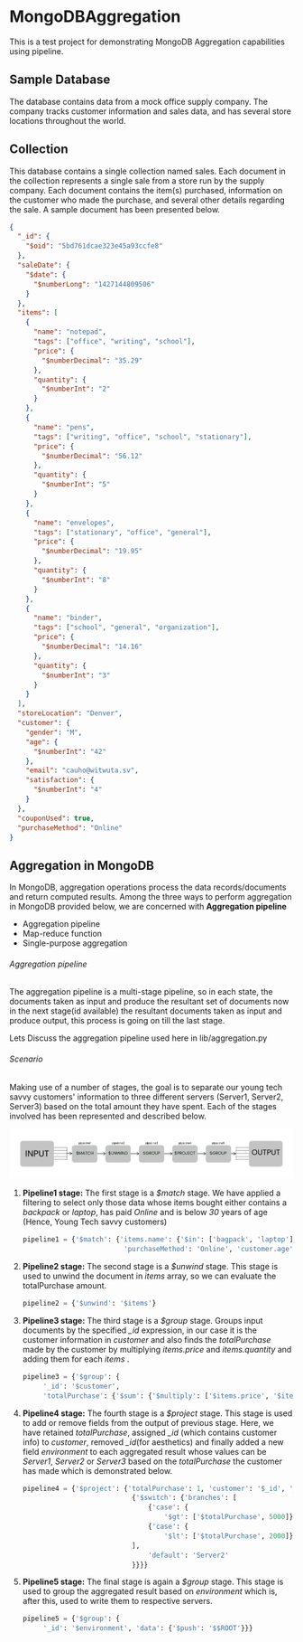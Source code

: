 # MongoDBAggregation

This is a test project for demonstrating MongoDB Aggregation capabilities using pipeline.

## Sample Database

The database contains data from a mock office supply company. The company tracks customer information and sales data, and has several store locations throughout the world.

## Collection

This database contains a single collection named sales. Each document in the collection represents a single sale from a store run by the supply company. Each document contains the item(s) purchased, information on the customer who made the purchase, and several other details regarding the sale. A sample document has been presented below.

```json
{
  "_id": {
    "$oid": "5bd761dcae323e45a93ccfe8"
  },
  "saleDate": {
    "$date": {
      "$numberLong": "1427144809506"
    }
  },
  "items": [
    {
      "name": "notepad",
      "tags": ["office", "writing", "school"],
      "price": {
        "$numberDecimal": "35.29"
      },
      "quantity": {
        "$numberInt": "2"
      }
    },
    {
      "name": "pens",
      "tags": ["writing", "office", "school", "stationary"],
      "price": {
        "$numberDecimal": "56.12"
      },
      "quantity": {
        "$numberInt": "5"
      }
    },
    {
      "name": "envelopes",
      "tags": ["stationary", "office", "general"],
      "price": {
        "$numberDecimal": "19.95"
      },
      "quantity": {
        "$numberInt": "8"
      }
    },
    {
      "name": "binder",
      "tags": ["school", "general", "organization"],
      "price": {
        "$numberDecimal": "14.16"
      },
      "quantity": {
        "$numberInt": "3"
      }
    }
  ],
  "storeLocation": "Denver",
  "customer": {
    "gender": "M",
    "age": {
      "$numberInt": "42"
    },
    "email": "cauho@witwuta.sv",
    "satisfaction": {
      "$numberInt": "4"
    }
  },
  "couponUsed": true,
  "purchaseMethod": "Online"
}
```

## Aggregation in MongoDB

In MongoDB, aggregation operations process the data records/documents and return computed results. Among the three ways to perform aggregation in MongoDB provided below, we are concerned with **Aggregation pipeline**

- Aggregation pipeline
- Map-reduce function
- Single-purpose aggregation

###### Aggregation pipeline

The aggregation pipeline is a multi-stage pipeline, so in each state, the documents taken as input and produce the resultant set of documents now in the next stage(id available) the resultant documents taken as input and produce output, this process is going on till the last stage.

Lets Discuss the aggregation pipeline used here in lib/aggregation.py

###### Scenario

Making use of a number of stages, the goal is to separate our young tech savvy customers' information to three different servers (Server1, Server2, Server3) based on the total amount they have spent. Each of the stages involved has been represented and described below.

![Aggregation Pipeline Diagram](https://github.com/Mgajurel/MongoDBAggregation/blob/main/resources/daigram.png)

1. **Pipeline1 stage:**
   The first stage is a _$match_ stage. We have applied a filtering to select only those data whose items bought either
   contains a _backpack_ or _laptop_, has paid _Online_ and is below _30_ years of age (Hence, Young Tech savvy customers)

   ```python
   pipeline1 = {'$match': {'items.name': {'$in': ['bagpack', 'laptop']},
                            'purchaseMethod': 'Online', 'customer.age': {'$lt': 30}}}
   ```

2. **Pipeline2 stage:**
   The second stage is a _$unwind_ stage. This stage is used to unwind the document in _items_ array, so we can evaluate the
   totalPurchase amount.

   ```python
   pipeline2 = {'$unwind': '$items'}
   ```

3. **Pipeline3 stage:**
   The third stage is a _$group_ stage. Groups input documents by the specified _\_id_ expression, in our case it is the customer information in _customer_ and also finds the _totalPurchase_ made by the customer by multiplying _items.price_ and _items.quantity_ and adding them for each _items_ .

   ```python
   pipeline3 = {'$group': {
        '_id': '$customer',
        'totalPurchase': {'$sum': {'$multiply': ['$items.price', '$items.quantity']}}}}
   ```

4. **Pipeline4 stage:**
   The fourth stage is a _$project_ stage. This stage is used to add or remove fields from the output of previous stage.
   Here, we have retained _totalPurchase_, assigned _\_id_ (which contains customer info) to _customer_, removed _\_id_(for aesthetics) and finally added a new field _environment_ to each aggregated result whose values can be _Server1_, _Server2_ or _Server3_ based on the _totalPurchase_ the customer has made which is demonstrated below.

   ```python
   pipeline4 = {'$project': {'totalPurchase': 1, 'customer': '$_id', '_id': 0, 'environment':
                              {'$switch': {'branches': [
                                  {'case': {
                                      '$gt': ['$totalPurchase', 5000]}, 'then': 'Server1'},
                                  {'case': {
                                      '$lt': ['$totalPurchase', 2000]}, 'then': 'Server3'},
                              ],
                                  'default': 'Server2'
                              }}}}
   ```

5. **Pipeline5 stage:**
   The final stage is again a _$group_ stage. This stage is used to group the aggregated result based on _environment_ which is, after this, used to write them to respective servers.

   ```python
   pipeline5 = {'$group': {
        '_id': '$environment', 'data': {'$push': '$$ROOT'}}}
   ```
